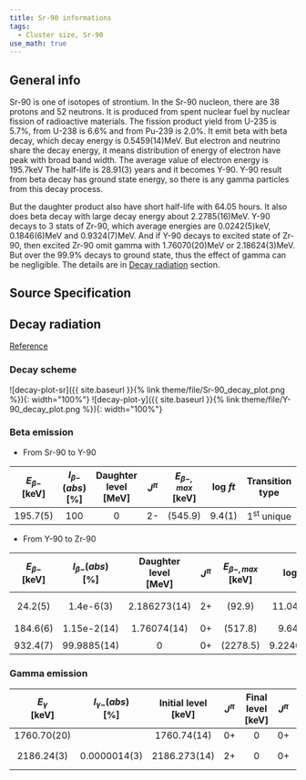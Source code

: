 ```yaml
---
title: Sr-90 informations
tags:
  - Cluster size, Sr-90
use_math: true
---
```


## General info

Sr-90 is one of isotopes of strontium.
In the Sr-90 nucleon, there are 38 protons and 52 neutrons.
It is produced from spent nuclear fuel by nuclear fission of radioactive materials.
The fission product yield from U-235 is 5.7%, from U-238 is 6.6% and from Pu-239 is 2.0%.
It emit beta with beta decay, which decay energy is $0.5459(14)\mathrm{MeV}$.
But electron and neutrino share the decay energy, it means distribution of energy of electron have peak with broad band width.
The average value of electron energy is $195.7 \mathrm{keV}$
The half-life is 28.91(3) years and it becomes Y-90.
Y-90 result from beta decay has ground state energy, so there is any gamma particles from this decay process.

But the daughter product also have short half-life with 64.05 hours.
It also does beta decay with large decay energy about $2.2785(16) \mathrm{MeV}$.
Y-90 decays to 3 stats of Zr-90, which average energies are $0.0242(5)\mathrm{keV}$, $0.1846(6)\mathrm{MeV}$ and $0.9324(7)\mathrm{MeV}$.
And if Y-90 decays to excited state of Zr-90, then excited Zr-90 omit gamma with $1.76070(20)\mathrm{MeV}$ or $2.18624(3)\mathrm{MeV}$.
But over the 99.9% decays to ground state, thus the effect of gamma can be negligible.
The details are in [Decay radiation](#decay-radiation) section.


## Source Specification

## Decay radiation

[Reference](https://www-nds.iaea.org/relnsd/vcharthtml/VChartHTML.html)

### Decay scheme

![decay-plot-sr]({{ site.baseurl }}{% link theme/file/Sr-90_decay_plot.png %}){: width="100%"}
![decay-plot-y]({{ site.baseurl }}{% link theme/file/Y-90_decay_plot.png %}){: width="100%"}

### Beta emission

<style>
  table {
    width: 100%;
    border-collapse: collapse;
  }
</style>

- From Sr-90 to Y-90

|$E_{\beta-}$<br>[$\mathrm{keV}$]|$I_{\beta-}(abs)$<br>[%]|Daughter level<br>[$\mathrm{MeV}$]|$J^{\pi}$|$E_{\beta-,max}$<br>[$\mathrm{keV}$]|log _ft_|Transition type      |
|:------------------------------:|:----------------------:|:--------------------------------:|:-------:|:----------------------------------:|:------:|:-------------------:|
|195.7(5)                        |100                     |0                                 |2-       |(545.9)                             |9.4(1)  |1<sup>st</sup> unique|

- From Y-90 to Zr-90

|$E_{\beta-}$<br>[$\mathrm{keV}$]|$I_{\beta-}(abs)$<br>[%]|Daughter level<br>[$\mathrm{MeV}$]|$J^{\pi}$|$E_{\beta-,max}$<br>[$\mathrm{keV}$]|log _ft_  |Transition type          |
|:------------------------------:|:----------------------:|:--------------------------------:|:-------:|:----------------------------------:|:--------:|:-----------------------:|
|24.2(5)                         |1.4e-6(3)               |2.186273(14)                      |2+       |(92.9)                              |11.04(10) |1<sup>st</sup> non-unique|
|184.6(6)                        |1.15e-2(14)             |1.76074(14)                       |0+       |(517.8)                             |9.64(6)   |1<sup>st</sup> unique    |
|932.4(7)                        |99.9885(14)             |0                                 |0+       |(2278.5)                            |9.2240(23)|1<sup>st</sup> unique    |


### Gamma emission

|$E_{\gamma}$ <br> [$\mathrm{keV}$]|$I_{\gamma-}(abs)$ <br> [%]|Initial level <br> [$\mathrm{keV}$]|$J^{\pi}$  |Final level <br> [$\mathrm{keV}$]|$J^{\pi}$|Mult.     |$\delta$|$\alpha_T$|$I_{tot}$ <br> [%]|
|:--------------------------------:|:-------------------------:|:---------------------------------:|:---------:|:-------------------------------:|:-------:|:--------:|:------:|:--------:|:----------------:|
|1760.70(20)                       |                           |1760.74(14)                        |0+         |0                                |0+       |E0        |        |          |0.0115(14)        |
|2186.24(3)                        |0.0000014(3)               |2186.273(14)                       |2+         |0                                |0+       |E2        |        |5.36e-4   |0.0000014(3)      |

